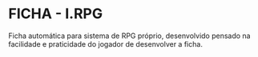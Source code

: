 # FICHA - I.RPG
Ficha automática para sistema de RPG próprio, desenvolvido pensado na facilidade e praticidade do jogador de desenvolver a ficha.

